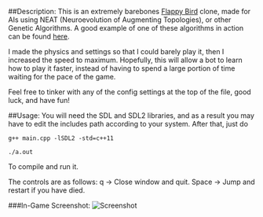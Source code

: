 ##Description:
This is an extremely barebones [Flappy Bird](http://flappybird.io/) clone, made for AIs using NEAT (Neuroevolution of Augmenting Topologies), or other Genetic Algorithms. A good example of one of these algorithms in action can be found [here](https://www.youtube.com/watch?v=qv6UVOQ0F44). 

I made the physics and settings so that I could barely play it, then I increased the speed to maximum. Hopefully, this will allow a bot to learn how to play it faster, instead of having to spend a large portion of time waiting for the pace of the game.

Feel free to tinker with any of the config settings at the top of the file, good luck, and have fun!

##Usage:
You will need the SDL and SDL2 libraries, and as a result you may have to edit the includes path according to your system. After that, just do

`g++ main.cpp -lSDL2 -std=c++11` 

`./a.out`

To compile and run it.

The controls are as follows:
q -> Close window and quit.
Space -> Jump and restart if you have died.

###In-Game Screenshot:
![Screenshot](https://github.com/DarkElement75/flappy-bird-barebones/blob/master/screenshot.png)

